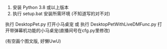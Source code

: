 1.	安装 Python 3.8 或以上版本
2.	执行 setup.bat 安装所需环境	(不知道写的对不对)

执行 DesktopPet.py 打开小马桌宠
或
执行 DesktopPetWithLiveDMFunc.py 打开带弹幕机功能的小马桌宠(直播间号在cfg.py里修改)

(有空画个图文版, 好懒UwU)